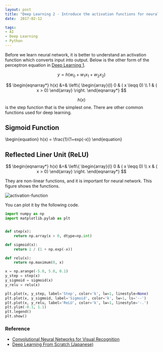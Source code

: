 ```yaml
---
layout: post
title: "Deep Learning 2 - Introduce the activation functions for neural network"
date:  2017-02-12

tags:
- AI
- Deep Learning
- Python
---
```


Before we learn neural network, it is better to understand an activation function which converts input into output. Below is the other form of the perceptron equation in [Deep Learning 1](https://schwalbe10.github.io/thinkage/2017/01/21/perceptron.html).

$$
\begin{equation}
    y = h ( w_0 + w_1x_1 + w_2x_2 )
\end{equation}
$$

$$
\begin{eqnarray*}
    h(x) &=& \left\{
        \begin{array}{l}
            0 & ( x \leqq 0) \\
            1 & ( x > 0)
        \end{array}
    \right.
\end{eqnarray*}
$$

$$ h(x) $$ is the step function that is the simplest one. There are other common functions used for deep learning.

## Sigmoid Function

\begin{equation}
    h(x) = \frac{1}{1+exp(-x)}
\end{equation}

## Reflected Liner Unit (ReLU)

$$
\begin{eqnarray*}
    h(x) &=& \left\{
        \begin{array}{l}
            0 & ( x \leqq 0) \\
            x & ( x > 0)
        \end{array}
    \right.
\end{eqnarray*}
$$

They are non-linear functions, and it is important for neural network. This figure shows the functions.

 ![activation-function]({{site.github.url}}/images/posts/activation-function.png)

You can plot it by the following code.

~~~ python
import numpy as np
import matplotlib.pylab as plt


def step(x):
    return np.array(x > 0, dtype=np.int)

def sigmoid(x):
    return 1 / (1 + np.exp(-x))

def relu(x):
    return np.maximum(0, x)

x = np.arange(-5.0, 5.0, 0.1)
y_step = step(x)
y_sigmoid = sigmoid(x)
y_relu = relu(x)

plt.plot(x, y_step, label='Step', color='k', lw=1, linestyle=None)
plt.plot(x, y_sigmoid, label='Sigmoid', color='k', lw=1, ls='--')
plt.plot(x, y_relu, label='ReLU', color='k', lw=1, linestyle='-.')
plt.ylim(-0.1, 1.1)
plt.legend()
plt.show()
~~~

### Reference

<div class="list">
  <ul>
    <li><a href="http://cs231n.github.io/neural-networks-1/">Convolutional Neural Networks for Visual Recognition</a></li>
    <li><a href="https://www.amazon.co.jp/gp/product/4873117585/ref=as_li_tf_tl?ie=UTF8&camp=247&creative=1211&creativeASIN=4873117585&linkCode=as2&tag=schwalbe0d-22">Deep Learning From Scratch (Japanese)</a></li>
  </ul>
</div>

